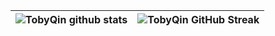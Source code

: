 
| ![TobyQin github stats](https://github-readme-stats.vercel.app/api?username=tobyqin&show_icons=true&theme=transparent) | ![TobyQin GitHub Streak](https://github-readme-streak-stats.herokuapp.com/?user=tobyqin&theme=transparent) |
| --- | --- |

